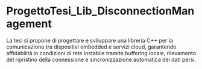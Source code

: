# ProgettoTesi_Lib_DisconnectionManagement
La tesi si propone di progettare e sviluppare una libreria C++ per la comunicazione tra dispositivi embedded e servizi cloud, garantendo affidabilità in condizioni di rete instabile tramite buffering locale, rilevamento del ripristino della connessione e sincronizzazione automatica dei dati persi.
